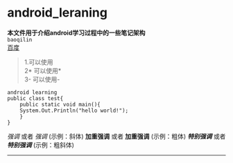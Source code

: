 android_leraning
==========
**本文件用于介绍android学习过程中的一些笔记架构**   
`baoqilin`   
[百度](http://www.baidu.com)   
>1.可以使用   
>2* 可以使用*   
>3- 可以使用-   
```
android learning
public class test{
    public static void main(){
    System.Out.Println("hello world!");
    }
}
```    

*强调* 或者 _强调_ (示例：斜体)
**加重强调** 或者 __加重强调__ (示例：粗体)
***特别强调*** 或者 ___特别强调___ (示例：粗斜体)


--------------------------

